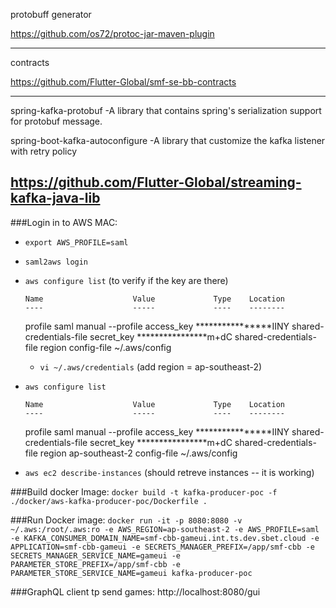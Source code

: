 
protobuff generator 

https://github.com/os72/protoc-jar-maven-plugin

---
contracts

https://github.com/Flutter-Global/smf-se-bb-contracts

---
spring-kafka-protobuf
-A library that contains spring's serialization support for protobuf message.

spring-boot-kafka-autoconfigure
-A library that customize the kafka listener with retry policy

https://github.com/Flutter-Global/streaming-kafka-java-lib
--
###Login in to AWS MAC:
- ```export AWS_PROFILE=saml```
- ```saml2aws login```
- ```aws configure list``` (to verify if the key are there)

      Name                    Value             Type    Location
      ----                    -----             ----    --------
   profile                     saml           manual    --profile
access_key     ****************IINY shared-credentials-file
secret_key     ****************m+dC shared-credentials-file
    region                               config-file    ~/.aws/config
    
    - ```vi ~/.aws/credentials``` (add region = ap-southeast-2)
- ```aws configure list```

      Name                    Value             Type    Location
      ----                    -----             ----    --------
   profile                     saml           manual    --profile
access_key     ****************IINY shared-credentials-file
secret_key     ****************m+dC shared-credentials-file
    region           ap-southeast-2      config-file    ~/.aws/config

- ```aws ec2 describe-instances``` (should retreve instances -- it is working)

###Build docker Image:
```docker build -t kafka-producer-poc -f ./docker/aws-kafka-producer-poc/Dockerfile .```

###Run Docker image:
```docker run -it -p 8080:8080 -v ~/.aws:/root/.aws:ro -e AWS_REGION=ap-southeast-2 -e AWS_PROFILE=saml -e KAFKA_CONSUMER_DOMAIN_NAME=smf-cbb-gameui.int.ts.dev.sbet.cloud -e APPLICATION=smf-cbb-gameui -e SECRETS_MANAGER_PREFIX=/app/smf-cbb -e SECRETS_MANAGER_SERVICE_NAME=gameui -e PARAMETER_STORE_PREFIX=/app/smf-cbb -e PARAMETER_STORE_SERVICE_NAME=gameui kafka-producer-poc```

###GraphQL client tp send games:
http://localhost:8080/gui
